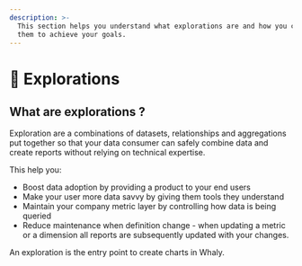 ```yaml
---
description: >-
  This section helps you understand what explorations are and how you can use
  them to achieve your goals.
---
```


# 🧭 Explorations

## What are explorations ?

Exploration are a combinations of datasets, relationships and aggregations put together so that your data consumer can safely combine data and create reports without relying on technical expertise.

This help you:

* Boost data adoption by providing a product to your end users
* Make your user more data savvy by giving them tools they understand
* Maintain your company metric layer by controlling how data is being queried
* Reduce maintenance when definition change - when updating a metric or a dimension all reports are subsequently updated with your changes.

An exploration is the entry point to create charts in Whaly.

